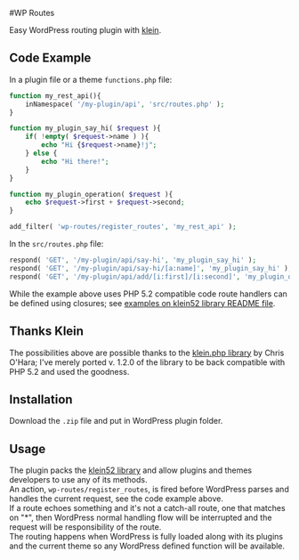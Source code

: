#WP Routes

Easy WordPress routing plugin with [klein](https://github.com/lucatume/klein52).

## Code Example
In a plugin file or a theme `functions.php` file:

```php
function my_rest_api(){
	inNamespace( '/my-plugin/api', 'src/routes.php' );
}

function my_plugin_say_hi( $request ){
	if( !empty( $request->name ) ){
		echo "Hi {$request->name}!j";
	} else {
		echo "Hi there!";
	}
}

function my_plugin_operation( $request ){
	echo $request->first + $request->second;
}

add_filter( 'wp-routes/register_routes', 'my_rest_api' );
```

In the `src/routes.php` file:

```php
respond( 'GET', '/my-plugin/api/say-hi', 'my_plugin_say_hi' );
respond( 'GET', '/my-plugin/api/say-hi/[a:name]', 'my_plugin_say_hi' );
respond( 'GET', '/my-plugin/api/add/[i:first]/[i:second]', 'my_plugin_operation' );
```

While the example above uses PHP 5.2 compatible code route handlers can be defined using closures; see [examples on klein52 library README file](https://github.com/lucatume/klein52).
	
## Thanks Klein
The possibilities above are possible thanks to the [klein.php library](https://github.com/chriso/klein.php) by Chris O'Hara; I've merely ported v. 1.2.0 of the library to be back compatible with PHP 5.2 and used the goodness.  

## Installation
Download the `.zip` file and put in WordPress plugin folder.
	
## Usage
The plugin packs the [klein52 library](https://github.com/lucatume/klein52) and allow plugins and themes developers to use any of its methods.  
An action, `wp-routes/register_routes`, is fired before WordPress parses and handles the current request, see the code example above.  
If a route echoes something and it's not a catch-all route, one that matches on "*", then WordPress normal handling flow will be interrupted and the request will be responsibility of the route.  
The routing happens when WordPress is fully loaded along with its plugins and the current theme so any WordPress defined function will be available.
